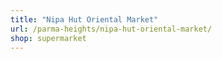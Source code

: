 ```yaml
---
title: "Nipa Hut Oriental Market"
url: /parma-heights/nipa-hut-oriental-market/
shop: supermarket
---
```

